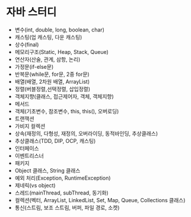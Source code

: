 # 자바 스터디

- 변수(int, double, long, boolean, char)
- 캐스팅(업 캐스팅, 다운 캐스팅)
- 상수(final)
- 메모리구조(Static, Heap, Stack, Queue)
- 연산자(산술, 관계, 삼항, 논리)
- 가정문(if-else문)
- 반복문(while문, for문, 2중 for문)
- 배열(배열, 2차원 배열, ArrayList)
- 정렬(버블정렬,선택정렬, 삽입정렬)
- 객체지향(클래스, 접근제어자, 객체, 객체지향)
- 메서드
- 객체(기초변수, 참조변수, this, this(), 오버로딩)
- 트랜잭션
- 가비지 컬렉션
- 상속(재정의, 다형성, 재정의, 오버라이딩, 동적바인딩, 추상클래스)
- 추상클래스(TDD, DIP, OCP, 캐스팅)
- 인터페이스
- 이벤트리스너
- 패키지
- Object 클래스, String 클래스
- 예외 처리(Exception, RuntimeException)
- 제네릭(vs object)
- 스레드(mainThread, subThread, 동기화)
- 컬렉션(벡터, ArrayList, LinkedList, Set, Map, Queue, Collections 클래스)
- 통신(스트림, 보조 스트림, 버퍼, 파일 경로, 소켓)